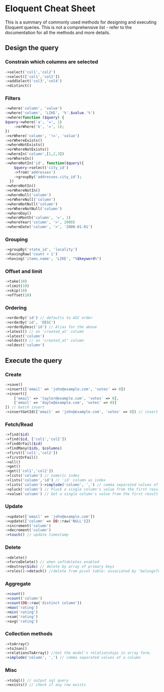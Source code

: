 # Eloquent Cheat Sheet
This is a summary of commonly used methods for designing and executing Eloquent queries. This is not a comprehensive list - refer to the documentation for all the methods and more details.

## Design the query

### Constrain which columns are selected
```php
->select('col1','col2')
->select(['col1','col2'])
->addSelect('col3','col4')
->distinct()
```
  
### Filters
```php
->where('column', 'value')
->where('column', 'LIKE', '%'.$value.'%')
->where(function ($query) {
$query->where('a', '=', 1)
    ->orWhere('b', '=', 1);
})
->orWhere('column', '!=', 'value')
->orWhereExists()
->whereNotExists()
->orWhereNotExists()  
->whereIn('column',[1,2,3])
->orWhereIn()
->whereNotIn('id', function($query){
    $query->select('city_id')
    ->from('addresses')
    ->groupBy('addresses.city_id');
  })
->whereNotIn()
->orWhereNotIn()
->whereNull('column')
->orWhereNull('column')
->whereNotNull('column') 
->orWhereNotNull('column') 
->whereDay()
->whereMonth('column', '=', 1) 
->whereYear('column', '>', 2000)
->whereDate('column', '>', '2000-01-01')
```

### Grouping
```php
->groupBy('state_id', 'locality')
->havingRaw('count > 1')
->having('items.name', 'LIKE', "%$keyword%")
```

### Offset and limit 
```php
->take(10)
->limit(10)
->skip(10)
->offset(10)
```
  

### Ordering
```php
->orderBy('id') // defaults to ASC order
->orderBy('id', 'DESC') 
->orderByDesc('id') // Alias for the above
->latest() // on 'created_at' column
->latest('column')
->oldest() // on 'created_at' column
->oldest('column')
```


## Execute the query 

### Create
```php
->save()
->insert(['email' => 'john@example.com', 'votes' => 0])
->insert([   
    ['email' => 'taylor@example.com', 'votes' => 0],
    ['email' => 'dayle@example.com', 'votes' => 0)]
]) // batch insert
->insertGetId(['email' => 'john@example.com', 'votes' => 0]) // insert and return id
```

### Fetch/Read
```php
->find($id)
->find($id, ['col1','col2'])
->findOrFail($id)
->findMany($ids, $columns)
->first(['col1','col2'])
->firstOrFail()
->all()
->get()
->get(['col1','col2'])
->lists('column') // numeric index
->lists('column','id') // 'id' column as index
->lists('column')->implode('column', ',') // comma separated values of a column
->pluck('column') // Pluck a single column's value from the first result of a query.
->value('column') // Get a single column's value from the first result of a query.
```

### Update
```php
->update(['email' => 'john@example.com'])
->update(['column' => DB::raw('NULL')])
->increment('column')
->decrement('column')
->touch() // update timestamp
```
  
### Delete
```php
->delete()
->forceDelete() // when softdeletes enabled
->destroy($ids) // delete by array of primary keys
->roles()->detach() //delete from pivot table: associated by 'belongsToMany'
```
  
### Aggregate
```php
->count()
->count('column')
->count(DB::raw('distinct column'))
->max('rating')
->min('rating')
->sum('rating')
->avg('rating')
```

### Collection methods
 ```php
->toArray()
->toJson()
->relationsToArray() //Get the model's relationships in array form.
->implode('column', ',') // comma separated values of a column
```

### Misc
```php
->toSql() // output sql query
->exists() // check if any row exists
```